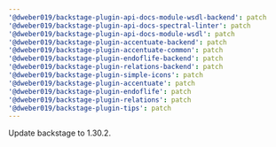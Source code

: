 ```yaml
---
'@dweber019/backstage-plugin-api-docs-module-wsdl-backend': patch
'@dweber019/backstage-plugin-api-docs-spectral-linter': patch
'@dweber019/backstage-plugin-api-docs-module-wsdl': patch
'@dweber019/backstage-plugin-accentuate-backend': patch
'@dweber019/backstage-plugin-accentuate-common': patch
'@dweber019/backstage-plugin-endoflife-backend': patch
'@dweber019/backstage-plugin-relations-backend': patch
'@dweber019/backstage-plugin-simple-icons': patch
'@dweber019/backstage-plugin-accentuate': patch
'@dweber019/backstage-plugin-endoflife': patch
'@dweber019/backstage-plugin-relations': patch
'@dweber019/backstage-plugin-tips': patch
---
```


Update backstage to 1.30.2.
